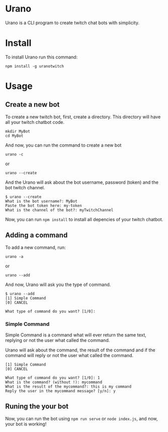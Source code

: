 # Urano

Urano is a CLI program to create twitch chat bots with simplicity.

# Install

To install Urano run this command:

`npm install -g uranotwitch`

# Usage

## Create a new bot

To create a new twitch bot, first, create a directory. This directory will have all your twitch chatbot code.

```
mkdir MyBot
cd MyBot
```

And now, you can run the command to create a new bot

`urano -c`

or

`urano --create`

And the Urano will ask about the bot username, password (token) and the bot twitch channel.

```
$ urano --create
What is the bot username?: MyBot
Paste the bot token here: my-token
What is the channel of the bot?: myTwitchChannel
```

Now, you can run `npm install` to install all depencies of your twitch chatbot.

## Adding a command

To add a new command, run:

`urano -a`

or

`urano --add`

And now, Urano will ask you the type of command.

```
$ urano --add
[1] Simple Command
[0] CANCEL

What type of command do you want? [1/0]:
```

### Simple Command

Simple Command is a command what will ever return the same text, replying or not the user what called the command.

Urano will ask about the command, the result of the command and if the command will reply or not the user what called the command.

```
[1] Simple Command
[0] CANCEL

What type of command do you want? [1/0]: 1
What is the command? (without !): mycommand
What is the result of the mycommand?: this is my command
Reply the user in the mycommand message? [y/n]: y
```

## Runing the your bot

Now, you can run the bot using `npm run serve` or `node index.js`, and now, your bot is working!
